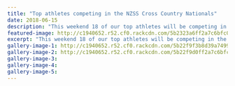 ```yaml
---
title: "Top athletes competing in the NZSS Cross Country Nationals"
date: 2018-06-15
description: "This weekend 18 of our top athletes will be competing in the NZSS Cross Country Nationals in Taupo..."
featured-image: http://c1940652.r52.cf0.rackcdn.com/5b2323a6ff2a7c6bfc0023a3/both-nat--rebecca-take-2.gif
excerpt: "This weekend 18 of our top athletes will be competing in the NZ Secondary School Cross Country Nationals in Taupo on 16 & 17 June."
gallery-image-1: http://c1940652.r52.cf0.rackcdn.com/5b22f9f3b8d39a74990023d8/rebecca-baker-coming-thro-gate-2.jpg
gallery-image-2: http://c1940652.r52.cf0.rackcdn.com/5b22f9d0ff2a7c6bfc002394/Nat-kirk-running-smiling-bit-out-of-focus-closer.jpg
gallery-image-3: 
gallery-image-4: 
gallery-image-5: 
---
```

